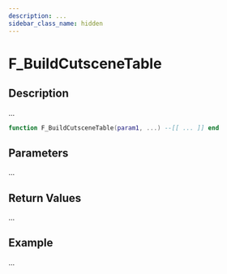 ```yaml
---
description: ...
sidebar_class_name: hidden
---
```


# F_BuildCutsceneTable

## Description

...

```lua
function F_BuildCutsceneTable(param1, ...) --[[ ... ]] end
```

## Parameters

...

## Return Values

...

## Example

...


